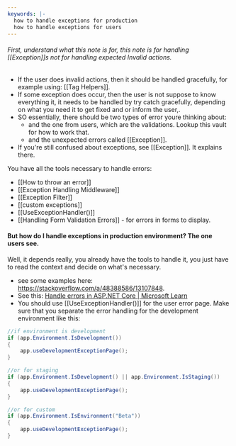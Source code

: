 ```yaml
---
keywords: |-
  how to handle exceptions for production
  how to handle exceptions for users
---
```

###### First, understand what this note is for, this note is for handling [[Exception]]s not for handling expected Invalid actions.
- If the user does invalid actions, then it should be handled gracefully, for example using: [[Tag Helpers]].
- If some exception does occur, then the user is not suppose to know everything it, it needs to be handled by try catch gracefully, depending on what you need it to get fixed and or inform the user,.
- SO essentially, there should be two types of error youre thinking about: 
	- and the one from users, which are the validations. Lookup this vault for how to work that.
	- and the unexpected errors called [[Exception]].
- If you're still confused about exceptions, see [[Exception]]. It explains there.

You have all the tools necessary to handle errors:
- [[How to throw an error]]
- [[Exception Handling Middleware]]
- [[Exception Filter]]
- [[custom exceptions]]
- [[UseExceptionHandler()]]
- [[Handling Form Validation Errors]] - for errors in forms to display.
#### But how do I handle exceptions in production environment? The one users see.
Well, it depends really, you already have the tools to handle it, you just have to read the context and decide on what's necessary.
- see some examples here: https://stackoverflow.com/a/48388586/13107848.
- See this: [Handle errors in ASP.NET Core | Microsoft Learn](https://learn.microsoft.com/en-us/aspnet/core/fundamentals/error-handling?view=aspnetcore-8.0)
- You should use [[UseExceptionHandler()]] for the user error page.
Make sure that you separate the error handling for the development environment like this:
```c#
//if environment is development
if (app.Environment.IsDevelopment())
{
	app.useDevelopmentExceptionPage();
}

//or for staging
if (app.Environment.IsDevelopment() || app.Environment.IsStaging())
{
	app.useDevelopmentExceptionPage();
}

//or for custom
if (app.Environment.IsEnvironment("Beta"))
{
	app.useDevelopmentExceptionPage();
}
```
